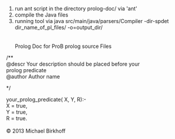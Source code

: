1) run ant script in the directory prolog-doc/ via 'ant' <br>
2) compile the Java files<br>
3) running tool via <bf>java src/main/java/parsers/Compiler -dir-spdet dir_name_of_pl_files/ -o=output_dir/<bf><br>
<br><br>
Prolog Doc for ProB prolog source Files<br>

/**<br>
	@descr 	Your description should be placed before your<br>
			prolog predicate<br>
	@author Author name<br>
	
*/<br>

your_prolog_predicate( X, Y, R):-<br>
	X = true,<br>
	Y = true,<br>
	R = true.<br>
<br>
© 2013 Michael Birkhoff
